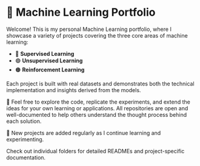 # 🧠 Machine Learning Portfolio

Welcome! This is my personal Machine Learning portfolio, where I showcase a variety of projects covering the three core areas of machine learning:

- 🔵 **Supervised Learning**
- 🟢 **Unsupervised Learning**
- 🟠 **Reinforcement Learning**

Each project is built with real datasets and demonstrates both the technical implementation and insights derived from the models.

📂 Feel free to explore the code, replicate the experiments, and extend the ideas for your own learning or applications. All repositories are open and well-documented to help others understand the thought process behind each solution.

🚀 New projects are added regularly as I continue learning and experimenting.

Check out individual folders for detailed READMEs and project-specific documentation.

